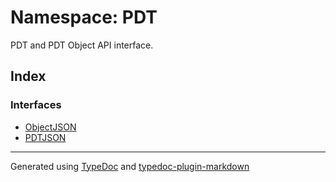 # Namespace: PDT

PDT and PDT Object API interface.

## Index

### Interfaces

-   [ObjectJSON](interfaces/interface.ObjectJSON.md)
-   [PDTJSON](interfaces/interface.PDTJSON.md)

---

Generated using [TypeDoc](https://typedoc.org/) and [typedoc-plugin-markdown](https://www.npmjs.com/package/typedoc-plugin-markdown)
